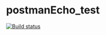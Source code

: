 # postmanEcho_test

[![Build status](https://ci.appveyor.com/api/projects/status/ex2a633ukteda6oo?svg=true)](https://ci.appveyor.com/project/YuliyaLevina13/postmanecho-test)
